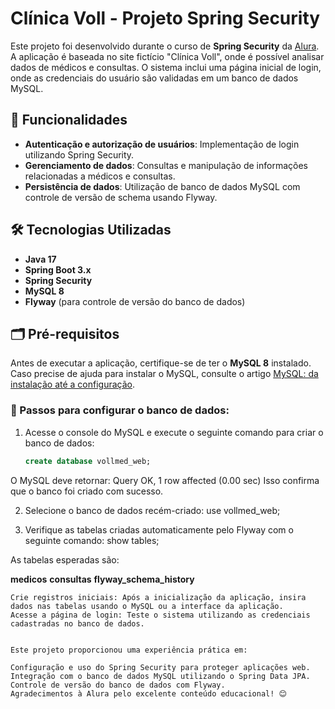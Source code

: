 # Clínica Voll - Projeto Spring Security

Este projeto foi desenvolvido durante o curso de **Spring Security** da [Alura](https://www.alura.com.br/). A aplicação é baseada no site fictício "Clínica Voll", onde é possível analisar dados de médicos e consultas. O sistema inclui uma página inicial de login, onde as credenciais do usuário são validadas em um banco de dados MySQL.

## 🚀 Funcionalidades

- **Autenticação e autorização de usuários**: Implementação de login utilizando Spring Security.
- **Gerenciamento de dados**: Consultas e manipulação de informações relacionadas a médicos e consultas.
- **Persistência de dados**: Utilização de banco de dados MySQL com controle de versão de schema usando Flyway.

## 🛠️ Tecnologias Utilizadas

- **Java 17**
- **Spring Boot 3.x**
- **Spring Security**
- **MySQL 8**
- **Flyway** (para controle de versão do banco de dados)

## 🗂️ Pré-requisitos

Antes de executar a aplicação, certifique-se de ter o **MySQL 8** instalado. Caso precise de ajuda para instalar o MySQL, consulte o artigo [MySQL: da instalação até a configuração](https://www.alura.com.br/artigos/mysql-da-instalacao-ate-a-configuracao).

### 🎯 Passos para configurar o banco de dados:

1. Acesse o console do MySQL e execute o seguinte comando para criar o banco de dados:
   ```sql
   create database vollmed_web;


O MySQL deve retornar:
Query OK, 1 row affected (0.00 sec)
Isso confirma que o banco foi criado com sucesso.

2. Selecione o banco de dados recém-criado:
use vollmed_web;



3. Verifique as tabelas criadas automaticamente pelo Flyway com o seguinte comando:
show tables;

As tabelas esperadas são:

**medicos**
**consultas**
**flyway_schema_history**


```Testando a Aplicação
Crie registros iniciais: Após a inicialização da aplicação, insira dados nas tabelas usando o MySQL ou a interface da aplicação.
Acesse a página de login: Teste o sistema utilizando as credenciais cadastradas no banco de dados.


Este projeto proporcionou uma experiência prática em:

Configuração e uso do Spring Security para proteger aplicações web.
Integração com o banco de dados MySQL utilizando o Spring Data JPA.
Controle de versão do banco de dados com Flyway.
Agradecimentos à Alura pelo excelente conteúdo educacional! 😊
